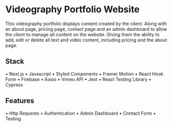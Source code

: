 # Videography Portfolio Website

This videography portfolio displays content created by the client. Along with an about page, pricing page, contact page and an admin dashboard to allow the client to manage all content on the website. Giving them the ability to add, edit or delete all text and video content, including pricing and the about page.

## Stack

• Next.js
• Javascript
• Styled Components
• Framer Motion
• React Hook Form
• Firebase
• Axios
• Vimeo API
• Jest
• React Testing Library
• Cypress

## Features

• Http Requests
• Authentication
• Admin Dashboard
• Contact Form
• Testing
